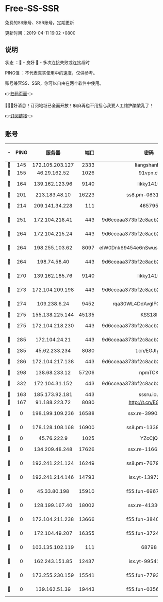 # Free-SS-SSR

免费的SS账号、SSR账号，定期更新

更新时间：2019-04-11 16:02 +0800

## 说明

状态     ：🙂 - 良好 🙁 - 多次连接失败或连接超时

PING值   ：不代表真实使用中的速度，仅供参考。

账号兼容SS、SSR，你可以自由在两个软件中使用。

👉[扫码页面](https://liesauer.github.io/Free-SS-SSR/)👈

🎉🎉🎉好消息！订阅地址已全面开放！麻麻再也不用担心我要人工维护酸酸乳了！

👉[订阅链接](https://www.liesauer.net/yogurt/subscribe?ACCESS_TOKEN=DAYxR3mMaZAsaqUb)👈

## 账号

|-|PING|服务器|端口|密码|加密方式|区域|
|:----:|:----:|:-----:|-----:|:----:|:----:|:----:|
|🙂|145|172.105.203.127|2333|liangshanbo|chacha20|JP|
|🙂|155|46.29.162.52|1026|91vpn.cf|rc4-md5|RU|
|🙂|164|139.162.123.96|9140|likky1415|aes-256-cfb|JP|
|🙂|201|213.183.48.10|16223|ss8.pm-08313598|rc4-md5|RU|
|🙂|214|209.141.34.228|111|465795|aes-256-cfb|US|
|🙂|251|172.104.218.41|443|9d6cceaa373bf2c8acb22e60b6a58be6|aes-256-cfb|US|
|🙂|264|172.104.215.24|443|9d6cceaa373bf2c8acb22e60b6a58be6|aes-256-cfb|US|
|🙂|264|198.255.103.62|8097|eIW0Dnk69454e6nSwuspv9DmS201tQ0D|aes-256-cfb|US|
|🙂|264|198.74.58.40|443|9d6cceaa373bf2c8acb22e60b6a58be6|aes-256-cfb|US|
|🙂|270|139.162.185.76|9140|likky1415|aes-256-cfb|DE|
|🙂|273|172.104.209.198|443|9d6cceaa373bf2c8acb22e60b6a58be6|aes-256-cfb|US|
|🙂|274|109.238.6.24|9452|rqa30WL4DdAvgIFG6Fs3znzTa|aes-256-cfb|FR|
|🙂|275|155.138.225.144|45135|KSS18l|rc4-md5|US|
|🙂|275|172.104.218.230|443|9d6cceaa373bf2c8acb22e60b6a58be6|aes-256-cfb|US|
|🙂|285|172.104.24.21|443|9d6cceaa373bf2c8acb22e60b6a58be6|aes-256-cfb|US|
|🙂|285|45.62.233.234|8080|t.cn/EGJIyrl|rc4-md5|CA|
|🙂|286|172.104.217.138|443|9d6cceaa373bf2c8acb22e60b6a58be6|aes-256-cfb|US|
|🙂|298|138.68.233.12|57206|npmTCK|rc4-md5|US|
|🙂|332|172.104.31.152|443|9d6cceaa373bf2c8acb22e60b6a58be6|aes-256-cfb|US|
|🙂|163|185.173.92.181|443|sssru.icu|rc4-md5|RU|
|🙂|167|91.188.223.72|8080|http://t.cn/EGJIyrl|rc4-md5|RU|
|🙁|0|198.199.109.236|16588|ssx.re-39903895|aes-256-cfb|US|
|🙁|0|178.128.108.168|16900|ss8.pm-13399966|aes-256-cfb|SG|
|🙁|0|45.76.222.9|1025|YZcCjQ|rc4-md5|JP|
|🙁|0|134.209.48.248|17626|ssx.re-11662862|aes-256-cfb|US|
|🙁|0|192.241.221.124|16249|ss8.pm-76791808|aes-256-cfb|US|
|🙁|0|192.241.214.146|14793|isx.yt-13972982|aes-256-cfb|US|
|🙁|0|45.33.80.198|15910|f55.fun-69674736|aes-256-cfb|US|
|🙁|0|128.199.167.40|18002|ssx.re-41330899|aes-256-cfb|SG|
|🙁|0|172.104.211.238|13666|f55.fun-38406327|aes-256-cfb|US|
|🙁|0|172.104.49.207|16355|f55.fun-37240915|aes-256-cfb|SG|
|🙁|0|103.135.102.119|111|68798|aes-256-cfb|HK|
|🙁|0|162.243.151.85|12437|isx.yt-99541024|aes-256-cfb|US|
|🙁|0|173.255.230.159|15541|f55.fun-77939989|aes-256-cfb|US|
|🙁|0|139.162.51.39|19443|f55.fun-03566645|aes-256-cfb|SG|
